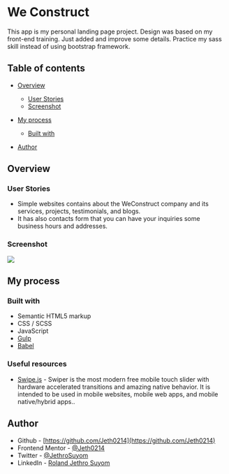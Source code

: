 # We Construct

This app is my personal landing page project. Design was based on my front-end training. Just added and improve some details. Practice my sass skill instead of using bootstrap framework.

## Table of contents

- [Overview](#overview)
  - [User Stories](#user-stories)
  - [Screenshot](#screenshot)
- [My process](#my-process)
  - [Built with](#built-with)

- [Author](#author)



## Overview

### User Stories

- Simple websites contains about the WeConstruct company and its services, projects, testimonials, and blogs.
- It has also contacts form that you can have your inquiries some business hours and addresses.


### Screenshot

![](/assets/images/we-construct.png)





## My process

### Built with

- Semantic HTML5 markup
- CSS / SCSS 
- JavaScript 
- [Gulp](https://gulpjs.com/)
- [Babel](https://babeljs.io/docs/)



### Useful resources

- [Swipe.js](https://swiperjs.com/) - Swiper is the most modern free mobile touch slider with hardware accelerated transitions and amazing native behavior. It is intended to be used in mobile websites, mobile web apps, and mobile native/hybrid apps..


## Author

- Github - [https://github.com/Jeth0214](https://github.com/Jeth0214)
- Frontend Mentor - [@Jeth0214](https://www.frontendmentor.io/profile/Jeth0214)
- Twitter - [@JethroSuyom](https://twitter.com/JethroSuyom)
- LinkedIn - [Roland Jethro Suyom](https://www.linkedin.com/in/roland-jethro-suyom-198a89207/)